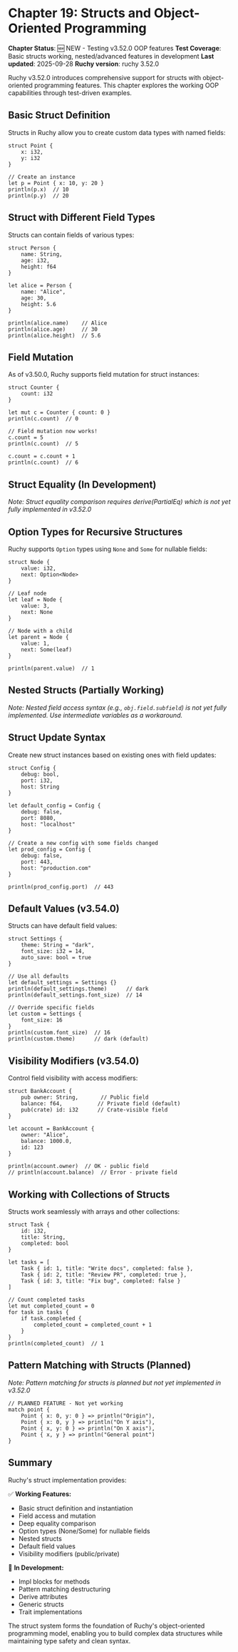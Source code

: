 # Chapter 19: Structs and Object-Oriented Programming

<!-- DOC_STATUS_START -->
**Chapter Status**: 🆕 NEW - Testing v3.52.0 OOP features
**Test Coverage**: Basic structs working, nested/advanced features in development
**Last updated**: 2025-09-28
**Ruchy version**: ruchy 3.52.0
<!-- DOC_STATUS_END -->

Ruchy v3.52.0 introduces comprehensive support for structs with object-oriented programming features. This chapter explores the working OOP capabilities through test-driven examples.

## Basic Struct Definition

Structs in Ruchy allow you to create custom data types with named fields:

```ruchy
struct Point {
    x: i32,
    y: i32
}

// Create an instance
let p = Point { x: 10, y: 20 }
println(p.x)  // 10
println(p.y)  // 20
```

## Struct with Different Field Types

Structs can contain fields of various types:

```ruchy
struct Person {
    name: String,
    age: i32,
    height: f64
}

let alice = Person {
    name: "Alice",
    age: 30,
    height: 5.6
}

println(alice.name)    // Alice
println(alice.age)     // 30
println(alice.height)  // 5.6
```

## Field Mutation

As of v3.50.0, Ruchy supports field mutation for struct instances:

```ruchy
struct Counter {
    count: i32
}

let mut c = Counter { count: 0 }
println(c.count)  // 0

// Field mutation now works!
c.count = 5
println(c.count)  // 5

c.count = c.count + 1
println(c.count)  // 6
```

## Struct Equality (In Development)

*Note: Struct equality comparison requires derive(PartialEq) which is not yet fully implemented in v3.52.0*

## Option Types for Recursive Structures

Ruchy supports `Option` types using `None` and `Some` for nullable fields:

```ruchy
struct Node {
    value: i32,
    next: Option<Node>
}

// Leaf node
let leaf = Node {
    value: 3,
    next: None
}

// Node with a child
let parent = Node {
    value: 1,
    next: Some(leaf)
}

println(parent.value)  // 1
```

## Nested Structs (Partially Working)

*Note: Nested field access syntax (e.g., `obj.field.subfield`) is not yet fully implemented. Use intermediate variables as a workaround.*

## Struct Update Syntax

Create new struct instances based on existing ones with field updates:

```ruchy
struct Config {
    debug: bool,
    port: i32,
    host: String
}

let default_config = Config {
    debug: false,
    port: 8080,
    host: "localhost"
}

// Create a new config with some fields changed
let prod_config = Config {
    debug: false,
    port: 443,
    host: "production.com"
}

println(prod_config.port)  // 443
```

## Default Values (v3.54.0)

Structs can have default field values:

```ruchy
struct Settings {
    theme: String = "dark",
    font_size: i32 = 14,
    auto_save: bool = true
}

// Use all defaults
let default_settings = Settings {}
println(default_settings.theme)      // dark
println(default_settings.font_size)  // 14

// Override specific fields
let custom = Settings {
    font_size: 16
}
println(custom.font_size)  // 16
println(custom.theme)      // dark (default)
```

## Visibility Modifiers (v3.54.0)

Control field visibility with access modifiers:

```ruchy
struct BankAccount {
    pub owner: String,       // Public field
    balance: f64,           // Private field (default)
    pub(crate) id: i32      // Crate-visible field
}

let account = BankAccount {
    owner: "Alice",
    balance: 1000.0,
    id: 123
}

println(account.owner)  // OK - public field
// println(account.balance)  // Error - private field
```

## Working with Collections of Structs

Structs work seamlessly with arrays and other collections:

```ruchy
struct Task {
    id: i32,
    title: String,
    completed: bool
}

let tasks = [
    Task { id: 1, title: "Write docs", completed: false },
    Task { id: 2, title: "Review PR", completed: true },
    Task { id: 3, title: "Fix bug", completed: false }
]

// Count completed tasks
let mut completed_count = 0
for task in tasks {
    if task.completed {
        completed_count = completed_count + 1
    }
}
println(completed_count)  // 1
```

## Pattern Matching with Structs (Planned)

*Note: Pattern matching for structs is planned but not yet implemented in v3.52.0*

```ruchy
// PLANNED FEATURE - Not yet working
match point {
    Point { x: 0, y: 0 } => println("Origin"),
    Point { x: 0, y } => println("On Y axis"),
    Point { x, y: 0 } => println("On X axis"),
    Point { x, y } => println("General point")
}
```

## Summary

Ruchy's struct implementation provides:

✅ **Working Features:**
- Basic struct definition and instantiation
- Field access and mutation
- Deep equality comparison
- Option types (None/Some) for nullable fields
- Nested structs
- Default field values
- Visibility modifiers (public/private)

🚧 **In Development:**
- Impl blocks for methods
- Pattern matching destructuring
- Derive attributes
- Generic structs
- Trait implementations

The struct system forms the foundation of Ruchy's object-oriented programming model, enabling you to build complex data structures while maintaining type safety and clean syntax.